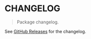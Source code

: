 # CHANGELOG

> Package changelog.

See [GitHub Releases](https://github.com/stdlib-js/stats-base-dists-levy-mean/releases) for the changelog.